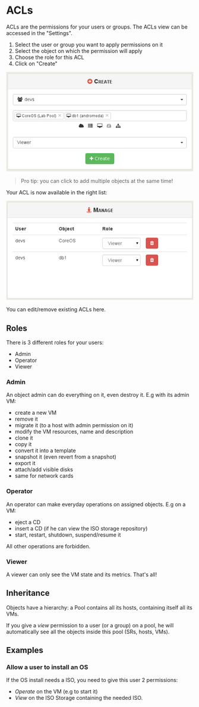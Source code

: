 # ACLs

ACLs are the permissions for your users or groups. The ACLs view can be accessed in the "Settings".

1. Select the user or group you want to apply permissions on it
2. Select the object on which the permission will apply
3. Choose the role for this ACL
4. Click on "Create"

![](./assets/createacl.png)

> Pro tip: you can click to add multiple objects at the same time!

Your ACL is now available in the right list:

![](./assets/acllist.png)

You can edit/remove existing ACLs here.

## Roles

There is 3 different roles for your users:

* Admin
* Operator
* Viewer

### Admin

An object admin can do everything on it, even destroy it. E.g with its admin VM:

* create a new VM
* remove it
* migrate it (to a host with admin permission on it)
* modify the VM resources, name and description
* clone it
* copy it
* convert it into a template
* snapshot it (even revert from a snapshot)
* export it
* attach/add visible disks
* same for network cards

### Operator

An operator can make everyday operations on assigned objects. E.g on a VM:

* eject a CD
* insert a CD (if he can view the ISO storage repository)
* start, restart, shutdown, suspend/resume it

All other operations are forbidden.

### Viewer

A viewer can only see the VM state and its metrics. That's all!

## Inheritance

Objects have a hierarchy: a Pool contains all its hosts, containing itself all its VMs.

If you give a *view* permission to a user (or a group) on a pool, he will automatically see all the objects inside this pool (SRs, hosts, VMs).

## Examples

### Allow a user to install an OS

If the OS install needs a ISO, you need to give this user 2 permissions:

* *Operate* on the VM (e.g to start it)
* *View* on the ISO Storage containing the needed ISO.
